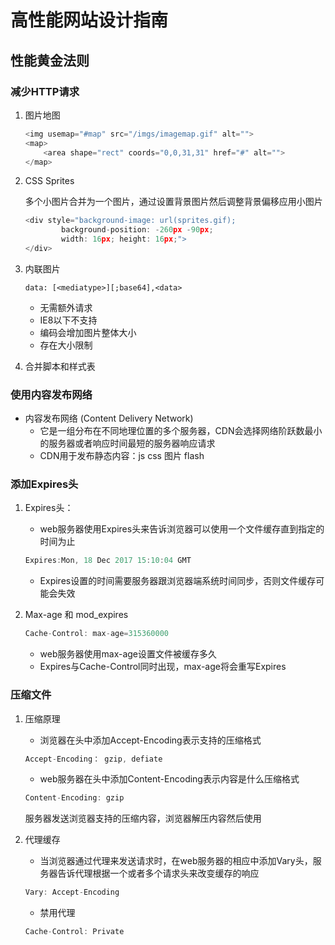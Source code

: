 # 高性能网站设计指南

## 性能黄金法则

### 减少HTTP请求
1. 图片地图

    ```javascript
    <img usemap="#map" src="/imgs/imagemap.gif" alt="">
    <map>
        <area shape="rect" coords="0,0,31,31" href="#" alt="">
    </map>
    ```

2. CSS Sprites
    
    多个小图片合并为一个图片，通过设置背景图片然后调整背景偏移应用小图片
    
    ```javascript
    <div style="background-image: url(sprites.gif);
            background-position: -260px -90px;
            width: 16px; height: 16px;">
    </div>
    ```

3. 内联图片
     ```
     data: [<mediatype>][;base64],<data>
     ```
     - 无需额外请求
     - IE8以下不支持
     - 编码会增加图片整体大小
     - 存在大小限制

4. 合并脚本和样式表

### 使用内容发布网络
- 内容发布网络 (Content Delivery Network)
    - 它是一组分布在不同地理位置的多个服务器，CDN会选择网络阶跃数最小的服务器或者响应时间最短的服务器响应请求
    - CDN用于发布静态内容：js css 图片 flash

### 添加Expires头
1. Expires头：
    - web服务器使用Expires头来告诉浏览器可以使用一个文件缓存直到指定的时间为止
    ```javascript
    Expires:Mon, 18 Dec 2017 15:10:04 GMT
    ```
    - Expires设置的时间需要服务器跟浏览器端系统时间同步，否则文件缓存可能会失效

2. Max-age 和 mod_expires
    ```javascript
    Cache-Control: max-age=315360000
    ```
    - web服务器使用max-age设置文件被缓存多久
    - Expires与Cache-Control同时出现，max-age将会重写Expires

### 压缩文件

1. 压缩原理
    - 浏览器在头中添加Accept-Encoding表示支持的压缩格式
    ```javascript
    Accept-Encoding： gzip, defiate
    ```
    - web服务器在头中添加Content-Encoding表示内容是什么压缩格式
    ```javascript
    Content-Encoding: gzip
    ```
    服务器发送浏览器支持的压缩内容，浏览器解压内容然后使用

2. 代理缓存
    - 当浏览器通过代理来发送请求时，在web服务器的相应中添加Vary头，服务器告诉代理根据一个或者多个请求头来改变缓存的响应
    ```javascript
    Vary: Accept-Encoding
    ```
    - 禁用代理
    ```javascript
    Cache-Control: Private
    ```

